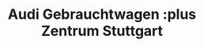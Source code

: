 ---
title: "Audi Gebrauchtwagen :plus Zentrum Stuttgart"
url: /stuttgart/audi-gebrauchtwagen-plus-zentrum-stuttgart/
shop: Autohaus
---